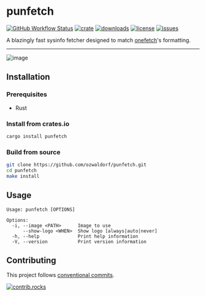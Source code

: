 # punfetch

[![GitHub Workflow Status](https://img.shields.io/github/actions/workflow/status/ozwaldorf/punfetch/rust.yml?label=CI&style=for-the-badge)](https://github.com/ozwaldorf/punfetch/actions/workflows/rust.yml)
[![crate](https://img.shields.io/crates/v/punfetch?style=for-the-badge)](https://crates.io/crates/onefetch)
[![downloads](https://img.shields.io/crates/d/punfetch?style=for-the-badge)](https://crates.io/crates/punfetch)
[![license](https://img.shields.io/badge/license-MIT-blue?style=for-the-badge)](./LICENSE)
[![issues](https://img.shields.io/github/issues-raw/ozwaldorf/punfetch?style=for-the-badge)](https://github.com/ozwaldorf/punfetch/issues)

A blazingly fast sysinfo fetcher designed to match [onefetch](https://github.com/o2sh/onefetch)'s formatting.

---

![image](https://user-images.githubusercontent.com/8976745/211184085-b4fb05d5-b31b-4d85-9320-1e2060d6db6d.png)

## Installation

### Prerequisites

- Rust

### Install from crates.io

```bash
cargo install punfetch
```

### Build from source

```bash
git clone https://github.com/ozwaldorf/punfetch.git
cd punfetch
make install
```

## Usage

```man
Usage: punfetch [OPTIONS]

Options:
  -i, --image <PATH>      Image to use
      --show-logo <WHEN>  Show logo [always|auto|never]
  -h, --help              Print help information
  -V, --version           Print version information
```

## Contributing

This project follows [conventional commits](https://www.conventionalcommits.org/en/v1.0.0/).

[![contrib.rocks](https://contrib.rocks/image?repo=ozwaldorf/punfetch)](https://github.com/ozwaldorf/punfetch/graphs/contributors)
